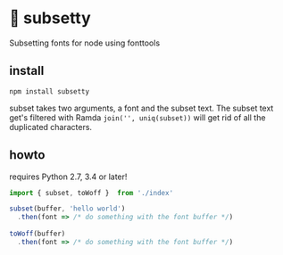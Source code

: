 # 📝 subsetty

Subsetting fonts for node using fonttools

## install

`npm install subsetty`

subset takes two arguments, a font and the subset text. The subset text get's filtered with Ramda `join('', uniq(subset))` will get rid of all the duplicated characters.

## howto
requires Python 2.7, 3.4 or later!

```javascript
import { subset, toWoff }  from './index'

subset(buffer, 'hello world')
  .then(font => /* do something with the font buffer */)
  
toWoff(buffer)
  .then(font => /* do something with the font buffer */)

```
